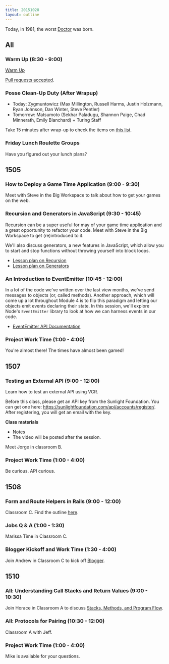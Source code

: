 ```yaml
---
title: 20151028
layout: outline
---
```


Today, in 1981, the worst [Doctor](https://en.wikipedia.org/wiki/Matt_Smith_%28actor%29) was born.

## All

### Warm Up (8:30 - 9:00)

[Warm Up](https://thewarmup.herokuapp.com)

[Pull requests accepted](https://github.com/mikedao/the-warm-up).

### Posse Clean-Up Duty (After Wrapup)

* Today: Zygmuntowicz (Max Millington, Russell Harms, Justin Holzmann, Ryan Johnson, Dan Winter, Steve Pentler)
* Tomorrow: Matsumoto (Sekhar Paladugu, Shannon Paige, Chad Minnerath, Emily Blanchard) + Turing Staff

Take 15 minutes after wrap-up to check the items on [this list](https://gist.github.com/rwarbelow/f5cfe4333402d043ef2e).

### Friday Lunch Roulette Groups

Have you figured out your lunch plans?

## 1505

### How to Deploy a Game Time Application (9:00 - 9:30)

Meet with Steve in the Big Workspace to talk about how to get your games on the web.

### Recursion and Generators in JavaScript (9:30 - 10:45)

Recursion can be a super useful for may of your game time application and a great opportunity to refactor your code. Meet with Steve in the Big Workspace to get (re)introduced to it.

We'll also discuss generators, a new features in JavaScript, which allow you to start and stop functions without throwing yourself into block loops.

* [Lesson plan on Recursion](https://github.com/mdn/advanced-js-fundamentals-ck/blob/gh-pages/tutorials/02-functions/04-recursion.md)
* [Lesson plan on Generators](https://github.com/mdn/advanced-js-fundamentals-ck/blob/gh-pages/tutorials/02-functions/05-generators.md)

### An Introduction to EventEmitter (10:45 - 12:00)

In a lot of the code we've written over the last view months, we've send messages to objects (or, called methods). Another approach, which will come up a lot throughout Module 4 is to flip this paradigm and letting our objects emit events declaring their state. In this session, we'll explore Node's `EventEmitter` library to look at how we can harness events in our code.

* [EventEmitter API Documentation](https://nodejs.org/api/events.html)

### Project Work Time (1:00 - 4:00)

You're almost there! The times have almost been gamed!

## 1507

### Testing an External API (9:00 - 12:00)

Learn how to test an external API using VCR.

Before this class, please get an API key from the Sunlight Foundation. You can get one here: https://sunlightfoundation.com/api/accounts/register/. After registering, you will get an email with the key.

**Class materials**

* [Notes](https://sunlightfoundation.com/api/accounts/register/)
* The video will be posted after the session.

Meet Jorge in classroom B.

### Project Work Time (1:00 - 4:00)

Be curious. API curious.

## 1508

### Form and Route Helpers in Rails (9:00 - 12:00)

Classroom C. Find the outline [here](https://github.com/turingschool/lesson_plans/blob/master/ruby_02-web_applications_with_ruby/forms_and_route_helpers_in_rails.markdown). 

### Jobs Q & A (1:00 - 1:30)

Marissa Time in Classroom C.

### Blogger Kickoff and Work Time (1:30 - 4:00)

Join Andrew in Classroom C to kick off [Blogger](http://tutorials.jumpstartlab.com/projects/blogger.html). 


## 1510

### All: Understanding Call Stacks and Return Values (9:00 - 10:30)

Join Horace in Classroom A to discuss [Stacks, Methods, and Program Flow](https://github.com/turingschool/lesson_plans/blob/master/ruby_01-object_oriented_programming_with_ruby/stacks_methods_and_program_flow.markdown).

### All: Protocols for Pairing (10:30 - 12:00)

Classroom A with Jeff.

### Project Work Time (1:00 - 4:00)

Mike is available for your questions.
